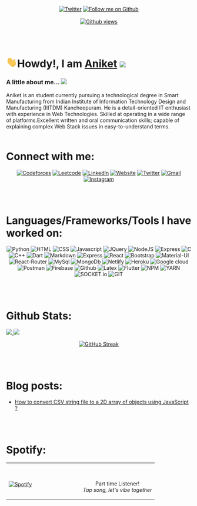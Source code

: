 <!-- ![Header](./header.gif) -->

<div align="center">
  
  [![Twitter](https://img.shields.io/twitter/follow/aniket_rochwani?color=55960c&label=Follow&logo=twitter&logoColor=white&style=for-the-badge)](https://twitter.com/aniket_rochwani)
  [![Follow me on Github](https://img.shields.io/github/followers/aniketrochwani?color=236ad3&style=for-the-badge&logo=github&label=Follow)](https://github.com/aniketrochwani)
  <br></br>
  [![Github views](https://komarev.com/ghpvc/?username=aniketrochwani&style=flat-square&color=blueviolet)](https://github.com/aniketrochwani)
  
</div>
<br></br>

<h1> <img src="https://raw.githubusercontent.com/ABSphreak/ABSphreak/master/gifs/Hi.gif" width="30px">Howdy!, I am <a href="https://github.com/aniketrochwani">Aniket</a> <img src="https://emojis.slackmojis.com/emojis/images/1531849430/4246/blob-sunglasses.gif?1531849430" width="30px"></h1>
</h1>

### A little about me...  <img src="https://media.giphy.com/media/VgCDAzcKvsR6OM0uWg/giphy.gif" width="50"> 
Aniket is an student currently pursuing a technological degree in Smart Manufacturing from Indian Institute of Information Technology Design and Manufacturing (IIITDM) Kancheepuram. He is a detail-oriented IT enthusiast with experience in Web Technologies. Skilled at operating in a wide range of platforms.Excellent written and oral communication skills; capable of explaining complex Web Stack issues in easy-to-understand terms. <br/><br/>

<!-- Code -->
# Connect with me:
<div align="center">

[![Codeforces](https://img.shields.io/badge/Codeforces-445f9d?style=for-the-badge&logo=Codeforces&logoColor=white)](https://codeforces.com/profile/aniket_rochwani)
[![Leetcode](https://img.shields.io/badge/-LeetCode-FFA116?style=for-the-badge&logo=LeetCode&logoColor=black)](https://leetcode.com/aniket_rochwani/)
[![LinkedIn](https://img.shields.io/badge/-LinkedIn-0077B5?style=for-the-badge&logo=linkedin&logoColor=white)](https://www.linkedin.com/in/aniket-rochwani/)
[![Website](https://img.shields.io/badge/Website-00C7B7?style=for-the-badge&logo=netlify&logoColor=white)](http://www.aniketrochwani.tech)
[![Twitter](https://img.shields.io/badge/-Twitter-1DA1F2?style=for-the-badge&logo=twitter&logoColor=white)](https://twitter.com/aniket_rochwani)
[![Gmail](https://img.shields.io/badge/Gmail-D14836?style=for-the-badge&logo=gmail&logoColor=white)](mailto:aniketrochwani01@gmail.com)
[![Instagram](https://img.shields.io/badge/Instagram-E4405F?style=for-the-badge&logo=instagram&logoColor=white)](https://www.instagram.com/aniket_rochwani/)

  </div>
<br></br>

# Languages/Frameworks/Tools I have worked on:
<div align="center">
  
![Python](https://img.shields.io/badge/Python-3776AB?style=for-the-badge&logo=python&logoColor=white)
![HTML](https://img.shields.io/badge/HTML5-E34F26?style=for-the-badge&logo=html5&logoColor=white)
![CSS](https://img.shields.io/badge/CSS-239120?&style=for-the-badge&logo=css3&logoColor=white)
![Javascript](https://img.shields.io/badge/JavaScript-F7DF1E?style=for-the-badge&logo=javascript&logoColor=black)
![JQuery](https://img.shields.io/badge/jQuery-0769AD?style=for-the-badge&logo=jquery&logoColor=white)
![NodeJS](https://img.shields.io/badge/Node.js-43853D?style=for-the-badge&logo=node.js&logoColor=white)
![Express](https://img.shields.io/badge/Express.js-000000?style=for-the-badge&logo=express&logoColor=white)
![C](https://img.shields.io/badge/C-00599C?style=for-the-badge&logo=c&logoColor=white)
![C++](https://img.shields.io/badge/C%2B%2B-00599C?style=for-the-badge&logo=c%2B%2B&logoColor=white)
![Dart](https://img.shields.io/badge/Dart-0175C2?style=for-the-badge&logo=dart&logoColor=white)
![Markdown](https://img.shields.io/badge/Markdown-000000?style=for-the-badge&logo=markdown&logoColor=white)
![Express](https://img.shields.io/badge/Express.js-404D59?style=for-the-badge)
![React](https://img.shields.io/badge/React-20232A?style=for-the-badge&logo=react&logoColor=61DAFB)
![Bootstrap](https://img.shields.io/badge/Bootstrap-563D7C?style=for-the-badge&logo=bootstrap&logoColor=white)
![Material-UI](https://img.shields.io/badge/Material--UI-0081CB?style=for-the-badge&logo=material-ui&logoColor=white)
![React-Router](https://img.shields.io/badge/React_Router-CA4245?style=for-the-badge&logo=react-router&logoColor=white)
![MySql](https://img.shields.io/badge/MySQL-00000F?style=for-the-badge&logo=mysql&logoColor=white)
![MongoDb](https://img.shields.io/badge/MongoDB-white?style=for-the-badge&logo=mongodb&logoColor=4EA94B)
![Netlify](https://img.shields.io/badge/Netlify-00C7B7?style=for-the-badge&logo=netlify&logoColor=white)
![Heroku](https://img.shields.io/badge/Heroku-430098?style=for-the-badge&logo=heroku&logoColor=white)
![Google cloud](https://img.shields.io/badge/Google_Cloud-4285F4?style=for-the-badge&logo=google-cloud&logoColor=white)
![Postman](https://img.shields.io/badge/postman-FF8300?style=for-the-badge&logoColor=white&logo=postman)
![Firebase](https://img.shields.io/badge/firebase-FFBA01?style=for-the-badge&logoColor=white&logo=firebase)
![Github](https://img.shields.io/badge/github-8B001B?style=for-the-badge&logoColor=white&logo=github)
![Latex](https://img.shields.io/badge/LaTeX-47A141?style=for-the-badge&logo=LaTeX&logoColor=white)
![Flutter](https://img.shields.io/badge/Flutter-02569B?style=for-the-badge&logo=flutter&logoColor=white)
![NPM](https://img.shields.io/badge/npm-CB3837?style=for-the-badge&logo=npm&logoColor=white)
![YARN](https://img.shields.io/badge/Yarn-2C8EBB?style=for-the-badge&logo=yarn&logoColor=white)
![SOCKET.io](https://img.shields.io/badge/Socket.io-010101?&style=for-the-badge&logo=Socket.io&logoColor=white)
![GIT](https://img.shields.io/badge/Git-F05032?style=for-the-badge&logo=git&logoColor=white)
  
  </div>
<br></br>

# Github Stats:

<a href="https://github.com/aniketrochwani">
    <img src="https://github-readme-stats.vercel.app/api?username=aniketrochwani&count_private=true&show_icons=true&theme=chartreuse-dark&hide_border=true" width="51%" />
</a>
<a href="https://github.com/aniketrochwani">
  <img src="https://github-readme-stats.vercel.app/api/top-langs/?username=aniketrochwani&theme=chartreuse-dark&layout=compact&hide_border=true" width="43%" />
</a>

<div align="center">

[![GitHub Streak](https://github-readme-streak-stats.herokuapp.com?user=aniketrochwani&theme=chartreuse-dark&hide_border=true)](https://git.io/streak-stats)
    
</div>

<br></br>
# Blog posts:
<!-- BLOG-POST-LIST:START -->
- [How to convert CSV string file to a 2D array of objects using JavaScript ?](https://www.geeksforgeeks.org/how-to-convert-csv-string-file-to-a-2d-array-of-objects-using-javascript/)
<!-- BLOG-POST-LIST:END -->

<br></br>
# Spotify:
<!-- Spotify -->
<div align="center">
<table width="100%"> 
  <tr>
  <td width="50%">
      
&nbsp; <br> [![Spotify](https://novatorem.vercel.app/api/spotify)](https://open.spotify.com/user/31ftshuchye64nfm5eji5rrw3osq)

  </td>
  <td width="50%">

<br><p align="center">Part time Listener!<br>
    <i>Tap song, let's vibe together</i>
</p>
  </td>
  </table>

[//]: <> (The `&nbsp;` is to have Aphelion take up more space)
[//]: <> (Old Visits: https://badges.pufler.dev/visits/novatorem/novatorem?logo=GitHub&label=github%20visits&color=336699&logoColor=white&style=flat-square)

</div>
